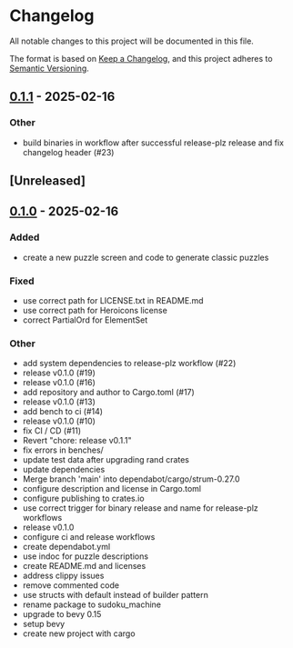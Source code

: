 # Changelog

All notable changes to this project will be documented in this file.

The format is based on [Keep a Changelog](https://keepachangelog.com/en/1.0.0/),
and this project adheres to [Semantic Versioning](https://semver.org/spec/v2.0.0.html).


## [0.1.1](https://github.com/mrkjdy/sudoku_machine/compare/v0.1.0...v0.1.1) - 2025-02-16

### Other

- build binaries in workflow after successful release-plz release and fix changelog header (#23)
## [Unreleased]

## [0.1.0](https://github.com/mrkjdy/sudoku_machine/releases/tag/v0.1.0) - 2025-02-16

### Added

- create a new puzzle screen and code to generate classic puzzles

### Fixed

- use correct path for LICENSE.txt in README.md
- use correct path for Heroicons license
- correct PartialOrd for ElementSet

### Other

- add system dependencies to release-plz workflow (#22)
- release v0.1.0 (#19)
- release v0.1.0 (#16)
- add repository and author to Cargo.toml (#17)
- release v0.1.0 (#13)
- add bench to ci (#14)
- release v0.1.0 (#10)
- fix CI / CD (#11)
- Revert "chore: release v0.1.1"
- fix errors in benches/
- update test data after upgrading rand crates
- update dependencies
- Merge branch 'main' into dependabot/cargo/strum-0.27.0
- configure description and license in Cargo.toml
- configure publishing to crates.io
- use correct trigger for binary release and name for release-plz workflows
- release v0.1.0
- configure ci and release workflows
- create dependabot.yml
- use indoc for puzzle descriptions
- create README.md and licenses
- address clippy issues
- remove commented code
- use structs with default instead of builder pattern
- rename package to sudoku_machine
- upgrade to bevy 0.15
- setup bevy
- create new project with cargo
